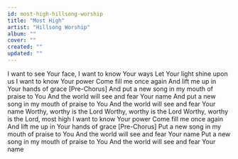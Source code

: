 ```yaml
---
id: most-high-hillsong-worship
title: "Most High"
artist: "Hillsong Worship"
album: ""
cover: ""
created: ""
updated: ""
---
```


I want to see Your face, I want to know Your ways
Let Your light shine upon us
I want to know Your power
Come fill me once again
And lift me up in Your hands of grace
[Pre-Chorus]
And put a new song in my mouth of praise to You
And the world will see and fear Your name
And put a new song in my mouth of praise to You
And the world will see and fear Your name
Worthy, worthy is the Lord
Worthy, worthy is the Lord
Worthy, worthy is the Lord, most high
I want to know Your power
Come fill me once again
And lift me up in Your hands of grace
[Pre-Chorus]
Put a new song in my mouth of praise to You
And the world will see and fear Your name
Put a new song in my mouth of praise to You
And the world will see and fear Your name